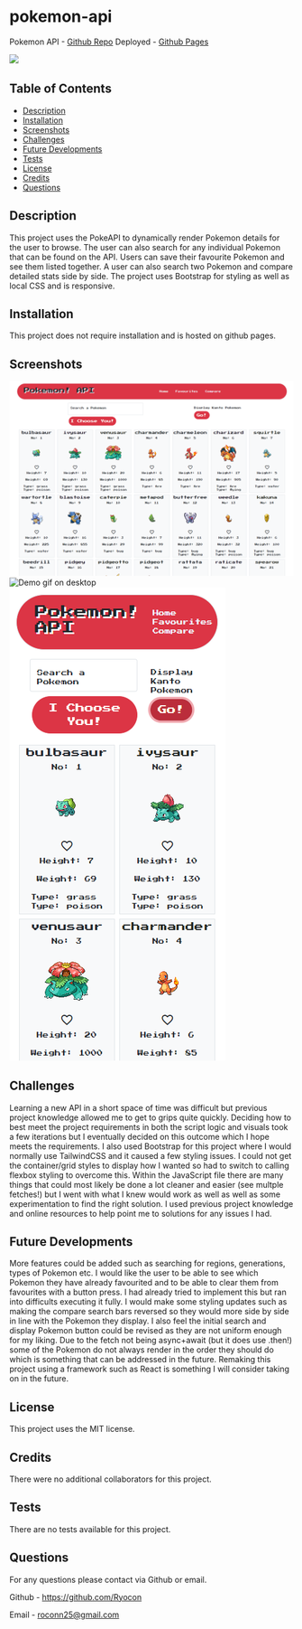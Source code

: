 # pokemon-api

Pokemon API - [Github Repo](https://github.com/Ryocon/pokemon-api)
Deployed - [Github Pages](https://ryocon.github.io/pokemon-api/)

<img src=https://img.shields.io/badge/License-MIT-orange.svg>

  ## Table of Contents
  - [Description](#description)
  - [Installation](#installation)
  - [Screenshots](#screenshots)
  - [Challenges](#challenges)
  - [Future Developments](#future)
  - [Tests](#tests)
  - [License](#license)
  - [Credits](#credits)
  - [Questions](#questions)
  

  ## Description
  This project uses the PokeAPI to dynamically render Pokemon details for the user to browse. The user can also search for any individual Pokemon that can be found on the API. Users can save their favourite Pokemon and see them listed together. A user can also search two Pokemon and compare detailed stats side by side. The project uses Bootstrap for styling as well as local CSS and is responsive.

  ## Installation
  This project does not require installation and is hosted on github pages.

  ## Screenshots
  
![Desktop showing all Pokemon search](images/pokemon-api-desktop.PNG)
![Demo gif on desktop](images/pokemon-api-desktop-gif.gif)
![Mobile view example](images/pokemon-api-mobile.PNG)

  ## Challenges
  Learning a new API in a short space of time was difficult but previous project knowledge allowed me to get to grips quite quickly. Deciding how to best meet the project requirements in both the script logic and visuals took a few iterations but I eventually decided on this outcome which I hope meets the requirements. I also used Bootstrap for this project where I would normally use TailwindCSS and it caused a few styling issues. I could not get the container/grid styles to display how I wanted so had to switch to calling flexbox styling to overcome this. Within the JavaScript file there are many things that could most likely be done a lot cleaner and easier (see multple fetches!) but I went with what I knew would work as well as well as some experimentation to find the right solution. I used previous project knowledge and online resources to help point me to solutions for any issues I had.

  ## Future Developments
  More features could be added such as searching for regions, generations, types of Pokemon etc. I would like the user to be able to see which Pokemon they have already favourited and to be able to clear them from favourites with a button press. I had already tried to implement this but ran into difficults executing it fully. I would make some styling updates such as making the compare search bars reversed so they would more side by side in line with the Pokemon they display. I also feel the initial search and display Pokemon button could be revised as they are not uniform enough for my liking. Due to the fetch not being async+await (but it does use .then!) some of the Pokemon do not always render in the order they should do which is something that can be addressed in the future. Remaking this project using a framework such as React is something I will consider taking on in the future.

  ## License
  This project uses the MIT license.

  ## Credits
  There were no additional collaborators for this project.

  ## Tests
  There are no tests available for this project.

  ## Questions
  For any questions please contact via Github or email.

  Github - https://github.com/Ryocon

  Email - roconn25@gmail.com